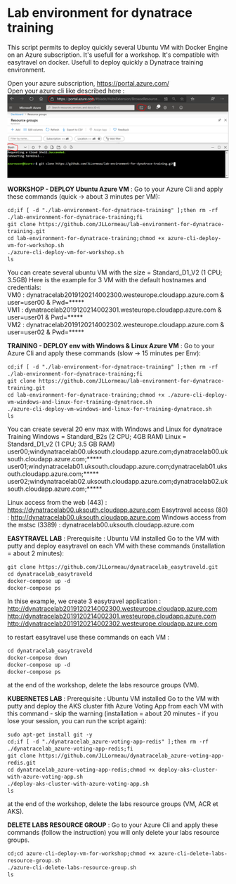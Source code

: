 # Lab environment for dynatrace training
This script permits to deploy quickly several Ubuntu VM with Docker Engine on an Azure subscription. It's usefull for a workshop. It's compatible with easytravel on docker. Usefull to deploy quickly a Dynatrace training environment.

Open your azure subscription, https://portal.azure.com/  
Open your azure cli like described here :  
![cli-azure](cli-azure.png)

  
**WORKSHOP - DEPLOY Ubuntu Azure VM** : Go to your Azure Cli and apply these commands (quick -> about 3 minutes per VM):   

    cd;if [ -d "./lab-environment-for-dynatrace-training" ];then rm -rf ./lab-environment-for-dynatrace-training;fi
    git clone https://github.com/JLLormeau/lab-environment-for-dynatrace-training.git
    cd lab-environment-for-dynatrace-training;chmod +x azure-cli-deploy-vm-for-workshop.sh
    ./azure-cli-deploy-vm-for-workshop.sh
    ls
      
You can create several ubuntu VM with the size = Standard_D1_V2 (1 CPU; 3.5GB)
Here is the example for 3 VM with the default hostnames and credentials:  
VM0 : dynatracelab2019120214002300.westeurope.cloudapp.azure.com & user=user00 & Pwd=*****  
VM1 : dynatracelab2019120214002301.westeurope.cloudapp.azure.com & user=user01 & Pwd=*****  
VM2 : dynatracelab2019120214002302.westeurope.cloudapp.azure.com & user=user02 & Pwd=*****  

**TRAINING - DEPLOY env with Windows & Linux Azure VM** : Go to your Azure Cli and apply these commands (slow -> 15 minutes per Env):   

    cd;if [ -d "./lab-environment-for-dynatrace-training" ];then rm -rf ./lab-environment-for-dynatrace-training;fi
    git clone https://github.com/JLLormeau/lab-environment-for-dynatrace-training.git
    cd lab-environment-for-dynatrace-training;chmod +x ./azure-cli-deploy-vm-windows-and-linux-for-training-dynatrace.sh
    ./azure-cli-deploy-vm-windows-and-linux-for-training-dynatrace.sh
    ls
      
You can create several 20 env max with Windows and Linux for dynatrace Training
Windows = Standard_B2s (2 CPU; 4GB RAM)
Linux = Standard_D1_v2 (1 CPU; 3.5 GB RAM)  
user00;windynatracelab00.uksouth.cloudapp.azure.com;dynatracelab00.uksouth.cloudapp.azure.com;*****
user01;windynatracelab01.uksouth.cloudapp.azure.com;dynatracelab01.uksouth.cloudapp.azure.com;*****
user02;windynatracelab02.uksouth.cloudapp.azure.com;dynatracelab02.uksouth.cloudapp.azure.com;*****

Linux access from the web (443) : https://dynatracelab00.uksouth.cloudapp.azure.com
Easytravel access (80) : http://dynatracelab00.uksouth.cloudapp.azure.com
Windows access from the mstsc (3389) : dynatracelab00.uksouth.cloudapp.azure.com

**EASYTRAVEL LAB** : 
Prerequisite : Ubuntu VM installed
Go to the VM with putty and deploy easytravel on each VM with these commands (installation = about 2 minutes):   
   
    git clone https://github.com/JLLormeau/dynatracelab_easytraveld.git
    cd dynatracelab_easytraveld
    docker-compose up -d
    docker-compose ps

In thise example, we create 3 easytravel application :  
http://dynatracelab2019120214002300.westeurope.cloudapp.azure.com  
http://dynatracelab2019120214002301.westeurope.cloudapp.azure.com  
http://dynatracelab2019120214002302.westeurope.cloudapp.azure.com  

to restart easytravel use these commands on each VM :  
    
    cd dynatracelab_easytraveld
    docker-compose down
    docker-compose up -d
    docker-compose ps

at the end of the workshop, delete the labs resource groups (VM).  
  
  
**KUBERNETES LAB** : 
Prerequisite : Ubuntu VM installed
Go to the VM with putty and deploy the AKS cluster fith Azure Voting App from each VM with this command - skip the warning (installation = about 20 minutes - if you lose your session, you can run the script again):
    
    sudo apt-get install git -y
    cd;if [ -d "./dynatracelab_azure-voting-app-redis" ];then rm -rf ./dynatracelab_azure-voting-app-redis;fi
    git clone https://github.com/JLLormeau/dynatracelab_azure-voting-app-redis.git
    cd dynatracelab_azure-voting-app-redis;chmod +x deploy-aks-cluster-with-azure-voting-app.sh
    ./deploy-aks-cluster-with-azure-voting-app.sh
    ls

at the end of the workshop, delete the labs resource groups (VM, ACR et AKS).

**DELETE LABS RESOURCE GROUP** : Go to your Azure Cli and apply these commands (follow the instruction) you will only delete your labs resource groups.

    cd;cd azure-cli-deploy-vm-for-workshop;chmod +x azure-cli-delete-labs-resource-group.sh
    ./azure-cli-delete-labs-resource-group.sh
    ls
    
